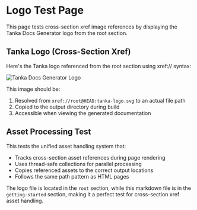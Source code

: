 # Logo Test Page

This page tests cross-section xref image references by displaying the Tanka Docs Generator logo from the root section.

## Tanka Logo (Cross-Section Xref)

Here's the Tanka logo referenced from the root section using xref:// syntax:

![Tanka Docs Generator Logo](xref://root@HEAD:tanka-logo.svg)

This image should be:
1. Resolved from `xref://root@HEAD:tanka-logo.svg` to an actual file path
2. Copied to the output directory during build
3. Accessible when viewing the generated documentation

## Asset Processing Test

This tests the unified asset handling system that:
- Tracks cross-section asset references during page rendering
- Uses thread-safe collections for parallel processing  
- Copies referenced assets to the correct output locations
- Follows the same path pattern as HTML pages

The logo file is located in the `root` section, while this markdown file is in the `getting-started` section, making it a perfect test for cross-section xref asset handling.